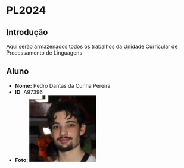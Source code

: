 # PL2024

## Introdução
Aqui serão armazenados todos os trabalhos da Unidade Curricular de Processamento de Linguagens

## Aluno

- **Nome:** Pedro Dantas da Cunha Pereira
- **ID:** A97396
- **Foto:** ![Fotografia do aluno](foto.png)
